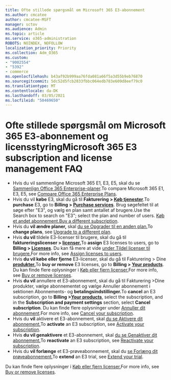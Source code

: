 ```yaml
---
title: Ofte stillede spørgsmål om Microsoft 365 E3-abonnement
ms.author: cmcatee
author: cmcatee-MSFT
manager: sctov
ms.audience: Admin
ms.topic: article
ms.service: o365-administration
ROBOTS: NOINDEX, NOFOLLOW
localization_priority: Priority
ms.collection: Adm_O365
ms.custom:
- "9002554"
- "5392"
- commerce
ms.openlocfilehash: b43af92b999aa76fda081a66f5a3d55b9eb76870
ms.sourcegitcommit: 5dc52d5fcb2833fbbc064edb783e609d8eef79c0
ms.translationtype: MT
ms.contentlocale: da-DK
ms.lasthandoff: 03/05/2021
ms.locfileid: "50469650"
---
```

# <a name="microsoft-365-e3-subscription-and-license-management-faq"></a><span data-ttu-id="31122-102">Ofte stillede spørgsmål om Microsoft 365 E3-abonnement og licensstyring</span><span class="sxs-lookup"><span data-stu-id="31122-102">Microsoft 365 E3 subscription and license management FAQ</span></span>

- <span data-ttu-id="31122-103">Hvis du vil sammenligne Microsoft 365 E1, E3, E5, skal du se [Sammenlign Office 365 Enterprise-planer](https://www.microsoft.com/microsoft-365/business/compare-more-office-365-for-business-plans).</span><span class="sxs-lookup"><span data-stu-id="31122-103">To compare Microsoft 365 E1, E3, E5, see [Compare Office 365 Enterprise Plans](https://www.microsoft.com/microsoft-365/business/compare-more-office-365-for-business-plans).</span></span>
- <span data-ttu-id="31122-104">Hvis du vil **købe** E3, skal du gå til **Fakturering > [Køb tjenester](https://go.microsoft.com/fwlink/p/?linkid=868433)**.</span><span class="sxs-lookup"><span data-stu-id="31122-104">To **purchase** E3, go to **Billing > [Purchase services](https://go.microsoft.com/fwlink/p/?linkid=868433)**.</span></span> <span data-ttu-id="31122-105">Brug søgefeltet til at søge efter "E3", og vælg en plan samt antallet af brugere.</span><span class="sxs-lookup"><span data-stu-id="31122-105">Use the Search box to search on "E3"; select the plan and number of users.</span></span> <span data-ttu-id="31122-106">[Køb et andet abonnement.](https://docs.microsoft.com/microsoft-365/commerce/try-or-buy-microsoft-365#buy-a-different-subscription)</span><span class="sxs-lookup"><span data-stu-id="31122-106">[Buy a different subscription](https://docs.microsoft.com/microsoft-365/commerce/try-or-buy-microsoft-365#buy-a-different-subscription).</span></span>
- <span data-ttu-id="31122-107">Hvis du **vil ændre planer,** skal [du se Opgrader til en anden plan.](https://docs.microsoft.com/microsoft-365/commerce/subscriptions/upgrade-to-different-plan)</span><span class="sxs-lookup"><span data-stu-id="31122-107">To **change plans**, see [Upgrade to a different plan](https://docs.microsoft.com/microsoft-365/commerce/subscriptions/upgrade-to-different-plan).</span></span>
- <span data-ttu-id="31122-108">Hvis **du vil** tildele E3-licenser til brugere, skal du gå til **faktureringslicenser > [licenser.](https://go.microsoft.com/fwlink/p/?linkid=842264)**</span><span class="sxs-lookup"><span data-stu-id="31122-108">To **assign** E3 licenses to users, go to **Billing > [Licenses](https://go.microsoft.com/fwlink/p/?linkid=842264)**.</span></span> <span data-ttu-id="31122-109">Du kan få mere at vide [under Tildel licenser til brugere.](https://docs.microsoft.com/microsoft-365/admin/manage/assign-licenses-to-users)</span><span class="sxs-lookup"><span data-stu-id="31122-109">For more info, see [Assign licenses to users](https://docs.microsoft.com/microsoft-365/admin/manage/assign-licenses-to-users).</span></span>
- <span data-ttu-id="31122-110">Hvis **du vil købe eller fjerne** E3-licenser, skal du gå til Fakturering > Dine **[produkter.](https://go.microsoft.com/fwlink/p/?linkid=842054)**</span><span class="sxs-lookup"><span data-stu-id="31122-110">To **buy or remove** E3 licenses, go to **Billing > [Your products](https://go.microsoft.com/fwlink/p/?linkid=842054)**.</span></span> <span data-ttu-id="31122-111">Du kan finde flere oplysninger i [Køb eller fjern licenser.](https://docs.microsoft.com/microsoft-365/commerce/licenses/buy-licenses)</span><span class="sxs-lookup"><span data-stu-id="31122-111">For more info, see [Buy or remove licenses](https://docs.microsoft.com/microsoft-365/commerce/licenses/buy-licenses).</span></span>
- <span data-ttu-id="31122-112">Hvis **du vil** annullere et E3-abonnement, skal du gå til  Fakturering >Dine produkter, vælge abonnementet og vælge Annuller abonnement i sektionen Abonnements- og **[](https://go.microsoft.com/fwlink/p/?linkid=842054)** **betalingsindstillinger.**</span><span class="sxs-lookup"><span data-stu-id="31122-112">To **cancel** an E3 subscription, go to **Billing >[Your products](https://go.microsoft.com/fwlink/p/?linkid=842054)**, select the subscription, and in the **Subscription and payment settings** section, select **Cancel subscription**.</span></span> <span data-ttu-id="31122-113">Du kan finde flere oplysninger under [Annuller dit abonnement](https://docs.microsoft.com/microsoft-365/commerce/subscriptions/cancel-your-subscription).</span><span class="sxs-lookup"><span data-stu-id="31122-113">For more info, see [Cancel your subscription](https://docs.microsoft.com/microsoft-365/commerce/subscriptions/cancel-your-subscription).</span></span>
- <span data-ttu-id="31122-114">Hvis du **vil** aktivere et E3-abonnement, skal [du se Aktivere dit abonnement.](https://docs.microsoft.com/alchemyinsights/activate-your-office-365-subscription)</span><span class="sxs-lookup"><span data-stu-id="31122-114">To **activate** an E3 subscription, see [Activate your subscription](https://docs.microsoft.com/alchemyinsights/activate-your-office-365-subscription).</span></span>
- <span data-ttu-id="31122-115">Hvis **du vil genaktivere** et E3-abonnement, skal [du se Genaktiver dit abonnement.](https://docs.microsoft.com/alchemyinsights/reactivate-your-subscription)</span><span class="sxs-lookup"><span data-stu-id="31122-115">To **reactivate** an E3 subscription, see [Reactivate your subscription](https://docs.microsoft.com/alchemyinsights/reactivate-your-subscription).</span></span>
- <span data-ttu-id="31122-116">Hvis du **vil forlænge** et E3-prøveabonnement, skal du [se Forlæng dit prøveabonnement.](https://docs.microsoft.com/microsoft-365/commerce/extend-your-trial)</span><span class="sxs-lookup"><span data-stu-id="31122-116">To **extend** an E3 trial, see [Extend your trial](https://docs.microsoft.com/microsoft-365/commerce/extend-your-trial).</span></span>

<span data-ttu-id="31122-117">Du kan finde flere oplysninger i [Køb eller fjern licenser.](https://docs.microsoft.com/microsoft-365/commerce/licenses/buy-licenses)</span><span class="sxs-lookup"><span data-stu-id="31122-117">For more info, see [Buy or remove licenses](https://docs.microsoft.com/microsoft-365/commerce/licenses/buy-licenses).</span></span>